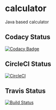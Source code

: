# calculator
Java based calculator
## Codacy Status
[![Codacy Badge](https://api.codacy.com/project/badge/Grade/d741088b13fc4c748bff531a9ca3d40b)](https://www.codacy.com/app/j-trefon/calculator?utm_source=github.com&amp;utm_medium=referral&amp;utm_content=jtrefon/calculator&amp;utm_campaign=Badge_Grade)
## CircleCI Status
[![CircleCI](https://circleci.com/gh/jtrefon/calculator.svg?style=svg)](https://circleci.com/gh/jtrefon/calculator)
## Travis Status
[![Build Status](https://travis-ci.org/jtrefon/calculator.svg?branch=master)](https://travis-ci.org/jtrefon/calculator)
